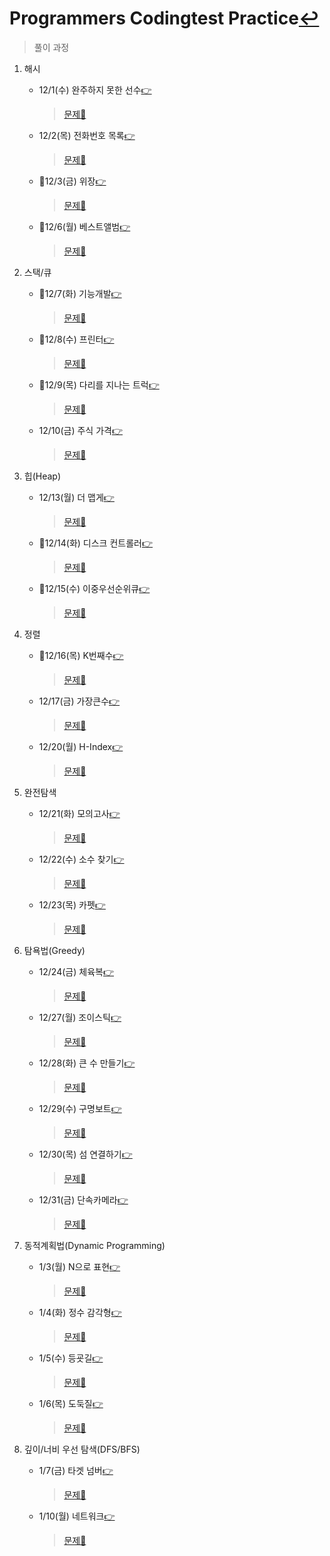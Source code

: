 # Programmers Codingtest Practice[↩](../../../)
> 풀이 과정

1. 해시
    * 12/1(수)  완주하지 못한 선수[👉](./1_hash_1.md)
      
        > [문제📝](https://programmers.co.kr/learn/courses/30/lessons/42576)
    * 12/2(목)  전화번호 목록[👉](./1_hash_2.md)
      
        > [문제📝](https://programmers.co.kr/learn/courses/30/lessons/42577)
    * 🔳12/3(금)  위장[👉](./1_hash_3.md)
      
        > [문제📝](https://programmers.co.kr/learn/courses/30/lessons/42578)
    * 🔳12/6(월)  베스트앨범[👉](./1_hash_4.md)
      
        > [문제📝](https://programmers.co.kr/learn/courses/30/lessons/42579)

2. 스택/큐
    * 🔳12/7(화)  기능개발[👉](./2_stack_queue_1.md)
      
        > [문제📝](https://programmers.co.kr/learn/courses/30/lessons/42586)
    * 🔳12/8(수)  프린터[👉](./2_stack_queue_2.md)
      
        > [문제📝](https://programmers.co.kr/learn/courses/30/lessons/42587)
    * 🔳12/9(목)  다리를 지나는 트럭[👉](./2_stack_queue_3.md)
      
        > [문제📝](https://programmers.co.kr/learn/courses/30/lessons/42583)
    * 12/10(금)  주식 가격[👉](./2_stack_queue_4.md)
      
        > [문제📝](https://programmers.co.kr/learn/courses/30/lessons/42584)

3. 힙(Heap)
    * 12/13(월)  더 맵게[👉](./3_heap_1.md)
      
        > [문제📝](https://programmers.co.kr/learn/courses/30/lessons/42626)
    * 🔳12/14(화)  디스크 컨트롤러[👉](./3_heap_2.md)
      
        > [문제📝](https://programmers.co.kr/learn/courses/30/lessons/42627)
    * 🔳12/15(수)  이중우선순위큐[👉](./3_heap_3.md)
      
        > [문제📝](https://programmers.co.kr/learn/courses/30/lessons/42628)

4. 정렬        
    * 🔳12/16(목)  K번째수[👉](./4_sorting_1.md)
      
        > [문제📝](https://programmers.co.kr/learn/courses/30/lessons/42748)
    * 12/17(금)  가장큰수[👉](./4_sorting_2.md)
      
        > [문제📝](https://programmers.co.kr/learn/courses/30/lessons/42746)
    * 12/20(월)  H-Index[👉](./4_sorting_3.md)
      
        > [문제📝](https://programmers.co.kr/learn/courses/30/lessons/42747)

5. 완전탐색
    * 12/21(화)  모의고사[👉](./5_BFS_1.md)
      
        > [문제📝](https://programmers.co.kr/learn/courses/30/lessons/42840)
    * 12/22(수)  소수 찾기[👉](./5_BFS_2.md)
      
        > [문제📝](https://programmers.co.kr/learn/courses/30/lessons/42839)
    * 12/23(목)  카펫[👉](./5_BFS_3.md)
      
        > [문제📝](https://programmers.co.kr/learn/courses/30/lessons/42842)

6. 탐욕법(Greedy)
    * 12/24(금)  체육복[👉](./6_greedy_1.md)
      
        > [문제📝](https://programmers.co.kr/learn/courses/30/lessons/42862)
    * 12/27(월)  조이스틱[👉](./6_greedy_2.md)
      
        > [문제📝](https://programmers.co.kr/learn/courses/30/lessons/42860)
    * 12/28(화)  큰 수 만들기[👉](./6_greedy_3.md)
      
        > [문제📝](https://programmers.co.kr/learn/courses/30/lessons/42883)
    * 12/29(수)  구명보트[👉](./6_greedy_4.md)
      
        > [문제📝](https://programmers.co.kr/learn/courses/30/lessons/42885)
    * 12/30(목)  섬 연결하기[👉](./6_greedy_5.md)
      
        > [문제📝](https://programmers.co.kr/learn/courses/30/lessons/42861)
    * 12/31(금)  단속카메라[👉](./6_greedy_6.md)
      
        > [문제📝](https://programmers.co.kr/learn/courses/30/lessons/42884)

7. 동적계획법(Dynamic Programming)
    * 1/3(월)  N으로 표현[👉](./7_dynamic_programming_1.md)
      
        > [문제📝](https://programmers.co.kr/learn/courses/30/lessons/42895)
        
    * 1/4(화)  정수 감각형[👉](./7_dynamic_programming_2.md)
      
        > [문제📝](https://programmers.co.kr/learn/courses/30/lessons/43105)

    * 1/5(수)  등굣길[👉](./7_dynamic_programming_3.md)

      > [문제📝](https://programmers.co.kr/learn/courses/30/lessons/42898)
      
    * 1/6(목)  도둑질[👉](./7_dynamic_programming_4.md)

      > [문제📝](https://programmers.co.kr/learn/courses/30/lessons/42897)

8. 깊이/너비 우선 탐색(DFS/BFS)

    * 1/7(금)  타겟 넘버[👉](./8_DFS_BFS_1.md)

      > [문제📝](https://programmers.co.kr/learn/courses/30/lessons/43165)

    * 1/10(월)  네트워크[👉](./8_DFS_BFS_2.md)

      > [문제📝](https://programmers.co.kr/learn/courses/30/lessons/43162)